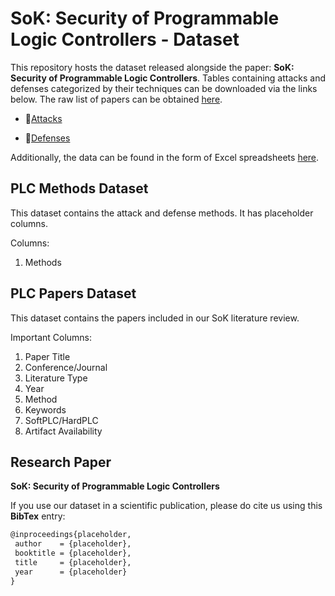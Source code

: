 # SoK: Security of Programmable Logic Controllers - Dataset

This repository hosts the dataset released alongside the paper: **SoK: Security of Programmable Logic Controllers**. Tables containing attacks and defenses categorized by their techniques can be downloaded via the links below. The raw list of papers can be obtained [here](csv/Papers.csv).

- :link:[Attacks](csv/Attacks.csv)

- :link:[Defenses](csv/Defenses.csv)

Additionally, the data can be found in the form of Excel spreadsheets [here](xlsx/).

## PLC Methods Dataset

This dataset contains the attack and defense methods. It has placeholder columns.

Columns:
1. Methods

## PLC Papers Dataset

This dataset contains the papers included in our SoK literature review.

Important Columns:

1. Paper Title
2. Conference/Journal
3. Literature Type
4. Year
5. Method
6. Keywords
7. SoftPLC/HardPLC
8. Artifact Availability

## Research Paper

**SoK: Security of Programmable Logic Controllers** 

If you use our dataset in a scientific publication, please do cite us using this **BibTex** entry:
``` tex
@inproceedings{placeholder,
 author    = {placeholder},
 booktitle = {placeholder},
 title     = {placeholder},
 year      = {placeholder}
}
```